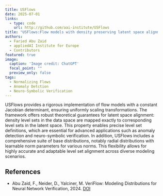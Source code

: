 ```yaml
---
title: USFlows
date: 2025-07-01
links:
  - type: code
    url: http://github.com/aai-institute/USFlows
title: "USFlows:Flow models with density preserving latent space alignment"
authors:
  - Faried Abu Zaid
  - appliedAI Institute for Europe 
  - Contributors
featured: true
image:
  caption: 'Image credit: ChatGPT'
  focal_point: ""
  preview_only: false
tags:
  - Normalizing Flows
  - Anomaly Detction
  - Neuro-Symbolic Verification
---
```


USFlows provides a rigorous implementation of flow models with a constant Jacobian determinant, ensuring uniformly scaling transformations. The framework offers robust theoretical guarantees for latent space alignment: density level sets in the data space are mapped exactly to corresponding level sets in the latent space. This property enables precise level set definitions, which are essential for advanced applications such as anomaly detection and neuro-symbolic verification.
In addition, USFlows includes a comprehensive suite of base distributions, notably radial distributions with learnable norm parameters for various norms. This flexibility allows for highly accurate and adaptable level set alignment across diverse modeling scenarios.

## References
  - Abu Zaid, F., Neider, D., Yalciner, M. VeriFlow: Modeling Distributions for Neural Network Verification, 2024. [DOI](https://arxiv.org/abs/2406.14265)